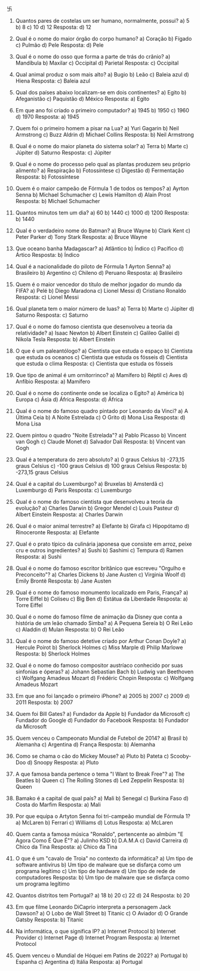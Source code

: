 卐

1. Quantos pares de costelas um ser humano, normalmente, possui?
a) 5
b) 8
c) 10
d) 12
Resposta: d) 12

2. Qual é o nome do maior órgão do corpo humano?
a) Coração
b) Fígado
c) Pulmão
d) Pele
Resposta: d) Pele

3. Qual é o nome do osso que forma a parte de trás do crânio?
a) Mandíbula
b) Maxilar
c) Occipital
d) Parietal
Resposta: c) Occipital

4. Qual animal produz o som mais alto?
a) Bugio
b) Leão
c) Baleia azul
d) Hiena
Resposta: c) Baleia azul

5. Qual dos países abaixo localizam-se em dois continentes?
a) Egito
b) Afeganistão
c) Paquistão
d) México
Resposta: a) Egito

6. Em que ano foi criado o primeiro computador?
a) 1945
b) 1950
c) 1960
d) 1970
Resposta: a) 1945

7. Quem foi o primeiro homem a pisar na Lua?
a) Yuri Gagarin
b) Neil Armstrong
c) Buzz Aldrin
d) Michael Collins
Resposta: b) Neil Armstrong

8. Qual é o nome do maior planeta do sistema solar?
a) Terra
b) Marte
c) Júpiter
d) Saturno
Resposta: c) Júpiter

9. Qual é o nome do processo pelo qual as plantas produzem seu próprio alimento?
a) Respiração
b) Fotossíntese
c) Digestão
d) Fermentação
Resposta: b) Fotossíntese

10. Quem é o maior campeão de Fórmula 1 de todos os tempos?
a) Ayrton Senna
b) Michael Schumacher
c) Lewis Hamilton
d) Alain Prost
Resposta: b) Michael Schumacher

11. Quantos minutos tem um dia?
a) 60
b) 1440
c) 1000
d) 1200
Resposta: b) 1440

12. Qual é o verdadeiro nome do Batman?
a) Bruce Wayne
b) Clark Kent
c) Peter Parker
d) Tony Stark
Resposta: a) Bruce Wayne

13. Que oceano banha Madagascar?
a) Atlântico
b) Índico
c) Pacífico
d) Ártico
Resposta: b) Índico

14. Qual é a nacionalidade do piloto de Fórmula 1 Ayrton Senna?
a) Brasileiro
b) Argentino
c) Chileno
d) Peruano
Resposta: a) Brasileiro

15. Quem é o maior vencedor do título de melhor jogador do mundo da FIFA?
a) Pelé
b) Diego Maradona
c) Lionel Messi
d) Cristiano Ronaldo
Resposta: c) Lionel Messi

16. Qual planeta tem o maior número de luas?
a) Terra
b) Marte
c) Júpiter
d) Saturno
Resposta: c) Saturno

17. Qual é o nome do famoso cientista que desenvolveu a teoria da relatividade?
a) Isaac Newton
b) Albert Einstein
c) Galileo Galilei
d) Nikola Tesla
Resposta: b) Albert Einstein

18. O que é um paleantólogo?
a) Cientista que estuda o espaço
b) Cientista que estuda os oceanos
c) Cientista que estuda os fósseis
d) Cientista que estuda o clima
Resposta: c) Cientista que estuda os fósseis

19. Que tipo de animal é um ornitorrinco?
a) Mamífero
b) Réptil
c) Aves
d) Anfíbio
Resposta: a) Mamífero

20. Qual é o nome do continente onde se localiza o Egito?
a) América
b) Europa
c) Ásia
d) África
Resposta: d) África

21. Qual é o nome do famoso quadro pintado por Leonardo da Vinci?
a) A Última Ceia
b) A Noite Estrelada
c) O Grito
d) Mona Lisa
Resposta: d) Mona Lisa

22. Quem pintou o quadro "Noite Estrelada"?
a) Pablo Picasso
b) Vincent van Gogh
c) Claude Monet
d) Salvador Dalí
Resposta: b) Vincent van Gogh

23. Qual é a temperatura do zero absoluto?
a) 0 graus Celsius
b) -273,15 graus Celsius
c) -100 graus Celsius
d) 100 graus Celsius
Resposta: b) -273,15 graus Celsius

24. Qual é a capital do Luxemburgo?
a) Bruxelas
b) Amsterdã
c) Luxemburgo
d) Paris
Resposta: c) Luxemburgo

25. Qual é o nome do famoso cientista que desenvolveu a teoria da evolução?
a) Charles Darwin
b) Gregor Mendel
c) Louis Pasteur
d) Albert Einstein
Resposta: a) Charles Darwin

26. Qual é o maior animal terrestre?
a) Elefante
b) Girafa
c) Hipopótamo
d) Rinoceronte
Resposta: a) Elefante

27. Qual é o prato típico da culinária japonesa que consiste em arroz, peixe cru e outros ingredientes?
a) Sushi
b) Sashimi
c) Tempura
d) Ramen
Resposta: a) Sushi

28. Qual é o nome do famoso escritor britânico que escreveu "Orgulho e Preconceito"?
a) Charles Dickens
b) Jane Austen
c) Virginia Woolf
d) Emily Brontë
Resposta: b) Jane Austen

29. Qual é o nome do famoso monumento localizado em Paris, França?
a) Torre Eiffel
b) Coliseu
c) Big Ben
d) Estátua da Liberdade
Resposta: a) Torre Eiffel

30. Qual é o nome do famoso filme de animação da Disney que conta a história de um leão chamado Simba?
a) A Pequena Sereia
b) O Rei Leão
c) Aladdin
d) Mulan
Resposta: b) O Rei Leão

31. Qual é o nome do famoso detetive criado por Arthur Conan Doyle?
a) Hercule Poirot
b) Sherlock Holmes
c) Miss Marple
d) Philip Marlowe
Resposta: b) Sherlock Holmes

32. Qual é o nome do famoso compositor austríaco conhecido por suas sinfonias e óperas?
a) Johann Sebastian Bach
b) Ludwig van Beethoven
c) Wolfgang Amadeus Mozart
d) Frédéric Chopin
Resposta: c) Wolfgang Amadeus Mozart

33. Em que ano foi lançado o primeiro iPhone?
a) 2005
b) 2007
c) 2009
d) 2011
Resposta: b) 2007

34. Quem foi Bill Gates?
a) Fundador da Apple
b) Fundador da Microsoft
c) Fundador do Google
d) Fundador do Facebook
Resposta: b) Fundador da Microsoft

35. Quem venceu o Campeonato Mundial de Futebol de 2014?
a) Brasil
b) Alemanha
c) Argentina
d) França
Resposta: b) Alemanha

36. Como se chama o cão do Mickey Mouse?
a) Pluto
b) Pateta
c) Scooby-Doo
d) Snoopy
Resposta: a) Pluto

37. A que famosa banda pertence o tema "I Want to Break Free"?
a) The Beatles
b) Queen
c) The Rolling Stones
d) Led Zeppelin
Resposta: b) Queen

38. Bamako é a capital de qual país?
a) Mali
b) Senegal
c) Burkina Faso
d) Costa do Marfim
Resposta: a) Mali

39. Por que equipa o Artyton Senna foi tri-campeão mundial de Fórmula 1?
a) McLaren
b) Ferrari
c) Williams
d) Lotus
Resposta: a) McLaren

40. Quem canta a famosa música "Ronaldo", pertencente ao almbúm "E Agora Como É Que É"?
a) Julinho KSD
b) D.A.M.A
c) David Carreira
d) Chico da Tina
Resposta: a) Chico da Tina

41. O que é um "cavalo de Troia" no contexto da informática?
a) Um tipo de software antivírus
b) Um tipo de malware que se disfarça como um programa legítimo
c) Um tipo de hardware
d) Um tipo de rede de computadores
Resposta: b) Um tipo de malware que se disfarça como um programa legítimo

42. Quantos distritos tem Portugal?
a) 18
b) 20
c) 22
d) 24
Resposta: b) 20

43. Em que filme Leonardo DiCaprio interpreta a personagem Jack Dawson?
a) O Lobo de Wall Street
b) Titanic
c) O Aviador
d) O Grande Gatsby
Resposta: b) Titanic

44. Na informática, o que significa IP?
a) Internet Protocol
b) Internet Provider
c) Internet Page
d) Internet Program
Resposta: a) Internet Protocol

45. Quem venceu o Mundial de Hóquei em Patins de 2022?
a) Portugal
b) Espanha
c) Argentina
d) Itália
Resposta: a) Portugal
